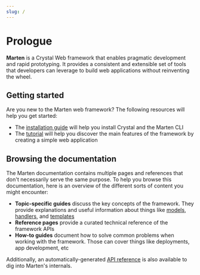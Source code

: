 ```yaml
---
slug: /
---
```


# Prologue

**Marten** is a Crystal Web framework that enables pragmatic development and rapid prototyping. It provides a consistent and extensible set of tools that developers can leverage to build web applications without reinventing the wheel.

## Getting started

Are you new to the Marten web framework? The following resources will help you get started:

* The [installation guide](./getting-started/installation.md) will help you install Crystal and the Marten CLI
* The [tutorial](./getting-started/tutorial.md) will help you discover the main features of the framework by creating a simple web application

## Browsing the documentation

The Marten documentation contains multiple pages and references that don't necessarily serve the same purpose. To help you browse this documentation, here is an overview of the different sorts of content you might encounter:

* **Topic-specific guides** discuss the key concepts of the framework. They provide explanations and useful information about things like [models](./models-and-databases.mdx), [handlers](./handlers-and-http.mdx), and [templates](./templates.mdx)
* **Reference pages** provide a curated technical reference of the framework APIs
* **How-to guides** document how to solve common problems when working with the framework. Those can cover things like deployments, app development, etc

Additionally, an automatically-generated [API reference](pathname:///api/0.2/index.html) is also available to dig into Marten's internals.
